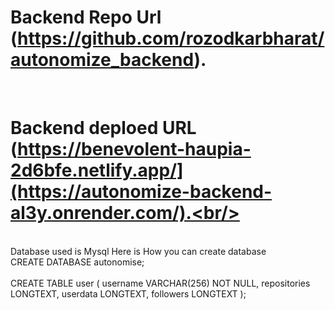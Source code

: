 # Backend Repo Url (https://github.com/rozodkarbharat/autonomize_backend).
<br/>

# Backend deploed URL (https://benevolent-haupia-2d6bfe.netlify.app/](https://autonomize-backend-al3y.onrender.com/).<br/>
<br/>
Database used is Mysql Here is How you can create database <br/>
CREATE DATABASE autonomise; <br/>
<br/>
CREATE TABLE user (
    username VARCHAR(256) NOT NULL,
    repositories LONGTEXT,
    userdata LONGTEXT,
    followers LONGTEXT
); <br/>
<br/>



 
 
